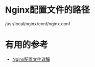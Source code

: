 
# Nginx配置文件的路径
  /usr/local/nginx/conf/nginx.conf







# 有用的参考

* [Nginx配置文件详解](https://www.jianshu.com/p/1593954d5faf)

